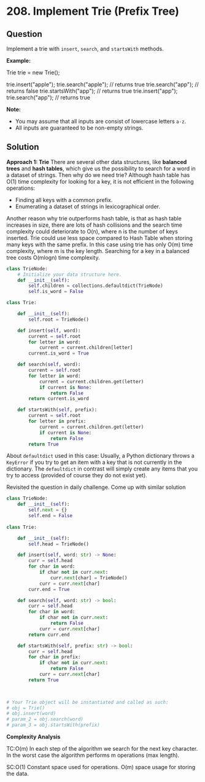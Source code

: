 
# 208. Implement Trie (Prefix Tree)

## Question

Implement a trie with  `insert`,  `search`, and  `startsWith`  methods.

**Example:**

Trie trie = new Trie();

trie.insert("apple");
trie.search("apple");   // returns true
trie.search("app");     // returns false
trie.startsWith("app"); // returns true
trie.insert("app");
trie.search("app");     // returns true

**Note:**

- You may assume that all inputs are consist of lowercase letters  `a-z`.
- All inputs are guaranteed to be non-empty strings.

## Solution

**Approach 1: Trie**
There are several other data structures, like **balanced trees** and **hash tables**, which give us the possibility to search for a word in a dataset of strings. Then why do we need trie? Although hash table has O(1) time complexity for looking for a key, it is not efficient in the following operations:

- Finding all keys with a common prefix.
- Enumerating a dataset of strings in lexicographical order.

Another reason why trie outperforms hash table, is that as hash table increases in size, there are lots of hash collisions and the search time complexity could deteriorate to O(n), where n is the number of keys inserted. Trie could use less space compared to Hash Table when storing many keys with the same prefix. In this case using trie has only O(m) time complexity, where m is the key length. Searching for a key in a balanced tree costs O(mlogn) time complexity.

```python
class TrieNode:
    # Initialize your data structure here.
    def __init__(self):
        self.children = collections.defaultdict(TrieNode)
        self.is_word = False

class Trie:

    def __init__(self):
        self.root = TrieNode()

    def insert(self, word):
        current = self.root
        for letter in word:
            current = current.children[letter]
        current.is_word = True

    def search(self, word):
        current = self.root
        for letter in word:
            current = current.children.get(letter)
            if current is None:
                return False
        return current.is_word

    def startsWith(self, prefix):
        current = self.root
        for letter in prefix:
            current = current.children.get(letter)
            if current is None:
                return False
        return True
```

About `defaultdict` used in this case:
Usually, a Python dictionary throws a `KeyError` if you try to get an item with a key that is not currently in the dictionary. The `defaultdict` in contrast will simply create any items that you try to access (provided of course they do not exist yet).

Revisited the question in daily challenge. Come up with similar solution

```python
class TrieNode:
    def __init__(self):
        self.next = {}
        self.end = False
        
class Trie:

    def __init__(self):
        self.head = TrieNode()

    def insert(self, word: str) -> None:
        curr = self.head
        for char in word:
            if char not in curr.next:
                curr.next[char] = TrieNode()
            curr = curr.next[char]
        curr.end = True

    def search(self, word: str) -> bool:
        curr = self.head
        for char in word:
            if char not in curr.next:
                return False
            curr = curr.next[char]
        return curr.end

    def startsWith(self, prefix: str) -> bool:
        curr = self.head
        for char in prefix:
            if char not in curr.next:
                return False
            curr = curr.next[char]
        return True
        


# Your Trie object will be instantiated and called as such:
# obj = Trie()
# obj.insert(word)
# param_2 = obj.search(word)
# param_3 = obj.startsWith(prefix)
```
  
**Complexity Analysis**

TC:O(m) In each step of the algorithm we search for the next key character. In the worst case the algorithm performs m operations (max length).

SC:O(1) Constant space used for operations. O(m) space usage for storing the data.
